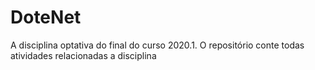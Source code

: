 # DoteNet
A disciplina optativa do final do curso 2020.1. O repositório conte todas atividades relacionadas a disciplina
